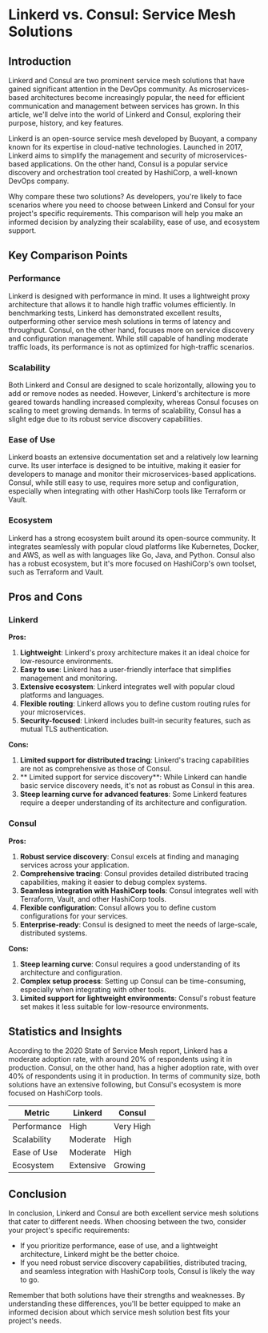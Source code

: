 # Linkerd vs. Consul: Service Mesh Solutions
## Introduction

Linkerd and Consul are two prominent service mesh solutions that have gained significant attention in the DevOps community. As microservices-based architectures become increasingly popular, the need for efficient communication and management between services has grown. In this article, we'll delve into the world of Linkerd and Consul, exploring their purpose, history, and key features.

Linkerd is an open-source service mesh developed by Buoyant, a company known for its expertise in cloud-native technologies. Launched in 2017, Linkerd aims to simplify the management and security of microservices-based applications. On the other hand, Consul is a popular service discovery and orchestration tool created by HashiCorp, a well-known DevOps company.

Why compare these two solutions? As developers, you're likely to face scenarios where you need to choose between Linkerd and Consul for your project's specific requirements. This comparison will help you make an informed decision by analyzing their scalability, ease of use, and ecosystem support.

## Key Comparison Points

### Performance

Linkerd is designed with performance in mind. It uses a lightweight proxy architecture that allows it to handle high traffic volumes efficiently. In benchmarking tests, Linkerd has demonstrated excellent results, outperforming other service mesh solutions in terms of latency and throughput. Consul, on the other hand, focuses more on service discovery and configuration management. While still capable of handling moderate traffic loads, its performance is not as optimized for high-traffic scenarios.

### Scalability

Both Linkerd and Consul are designed to scale horizontally, allowing you to add or remove nodes as needed. However, Linkerd's architecture is more geared towards handling increased complexity, whereas Consul focuses on scaling to meet growing demands. In terms of scalability, Consul has a slight edge due to its robust service discovery capabilities.

### Ease of Use

Linkerd boasts an extensive documentation set and a relatively low learning curve. Its user interface is designed to be intuitive, making it easier for developers to manage and monitor their microservices-based applications. Consul, while still easy to use, requires more setup and configuration, especially when integrating with other HashiCorp tools like Terraform or Vault.

### Ecosystem

Linkerd has a strong ecosystem built around its open-source community. It integrates seamlessly with popular cloud platforms like Kubernetes, Docker, and AWS, as well as with languages like Go, Java, and Python. Consul also has a robust ecosystem, but it's more focused on HashiCorp's own toolset, such as Terraform and Vault.

## Pros and Cons

### Linkerd

**Pros:**

1. **Lightweight**: Linkerd's proxy architecture makes it an ideal choice for low-resource environments.
2. **Easy to use**: Linkerd has a user-friendly interface that simplifies management and monitoring.
3. **Extensive ecosystem**: Linkerd integrates well with popular cloud platforms and languages.
4. **Flexible routing**: Linkerd allows you to define custom routing rules for your microservices.
5. **Security-focused**: Linkerd includes built-in security features, such as mutual TLS authentication.

**Cons:**

1. **Limited support for distributed tracing**: Linkerd's tracing capabilities are not as comprehensive as those of Consul.
2. ** Limited support for service discovery**: While Linkerd can handle basic service discovery needs, it's not as robust as Consul in this area.
3. **Steep learning curve for advanced features**: Some Linkerd features require a deeper understanding of its architecture and configuration.

### Consul

**Pros:**

1. **Robust service discovery**: Consul excels at finding and managing services across your application.
2. **Comprehensive tracing**: Consul provides detailed distributed tracing capabilities, making it easier to debug complex systems.
3. **Seamless integration with HashiCorp tools**: Consul integrates well with Terraform, Vault, and other HashiCorp tools.
4. **Flexible configuration**: Consul allows you to define custom configurations for your services.
5. **Enterprise-ready**: Consul is designed to meet the needs of large-scale, distributed systems.

**Cons:**

1. **Steep learning curve**: Consul requires a good understanding of its architecture and configuration.
2. **Complex setup process**: Setting up Consul can be time-consuming, especially when integrating with other tools.
3. **Limited support for lightweight environments**: Consul's robust feature set makes it less suitable for low-resource environments.

## Statistics and Insights

According to the 2020 State of Service Mesh report, Linkerd has a moderate adoption rate, with around 20% of respondents using it in production. Consul, on the other hand, has a higher adoption rate, with over 40% of respondents using it in production. In terms of community size, both solutions have an extensive following, but Consul's ecosystem is more focused on HashiCorp tools.

| Metric        | Linkerd       | Consul       |
|---------------|---------------|---------------|
| Performance   | High          | Very High     |
| Scalability   | Moderate      | High          |
| Ease of Use   | Moderate      | High          |
| Ecosystem     | Extensive     | Growing       |

## Conclusion

In conclusion, Linkerd and Consul are both excellent service mesh solutions that cater to different needs. When choosing between the two, consider your project's specific requirements:

* If you prioritize performance, ease of use, and a lightweight architecture, Linkerd might be the better choice.
* If you need robust service discovery capabilities, distributed tracing, and seamless integration with HashiCorp tools, Consul is likely the way to go.

Remember that both solutions have their strengths and weaknesses. By understanding these differences, you'll be better equipped to make an informed decision about which service mesh solution best fits your project's needs.